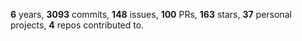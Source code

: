 **6** years, **3093** commits, **148** issues, **100** PRs, **163** stars, **37** personal projects, **4** repos contributed to.
